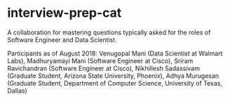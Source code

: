 # interview-prep-cat
A collaboration for mastering questions typically asked for the roles of Software Engineer and Data Scientist. 

Participants as of August 2018: Venugopal Mani (Data Scientist at Walmart Labs), Madhuryamayi Mani (Software Engineer at Cisco), Sriram Ravichandran (Software Engineer at Cisco), Nikhillesh Sadassivam (Graduate Student, Arizona State University, Phoenix), Adhya Murugesan (Graduate Student, Department of Computer Science, University of Texas, Dallas)
